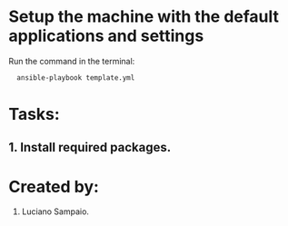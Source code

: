 # Setup the machine with the default applications and settings

Run the command in the terminal:
```bash
  ansible-playbook template.yml
```

# Tasks:

## 1. Install required packages.

# Created by: 

1. Luciano Sampaio.
